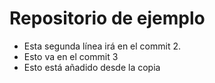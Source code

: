# Repositorio de ejemplo

 - Esta segunda línea irá en el commit 2.
 - Esto va en el commit 3
 - Esto está añadido desde la copia